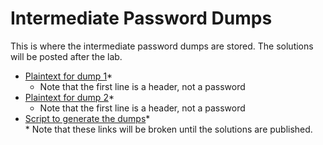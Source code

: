 # Intermediate Password Dumps  

This is where the intermediate password dumps are stored.  The solutions will be posted after the lab.  
* [Plaintext for dump 1](https://github.com/JonZeolla/Lab/tree/PasswordCracking/Intermediate/Password_Dumps/.Solutions/Dump1-Intermediate-Plaintext.txt)\*  
  * Note that the first line is a header, not a password  
* [Plaintext for dump 2](https://github.com/JonZeolla/Lab/tree/PasswordCracking/Intermediate/Password_Dumps/.Solutions/Dump2-Intermediate-Plaintext.txt)\*  
  * Note that the first line is a header, not a password  
* [Script to generate the dumps](https://github.com/JonZeolla/Lab/tree/PasswordCracking/Intermediate/Password_Dumps/.Solutions/Gen-Intermediate.sh)\*  
\* Note that these links will be broken until the solutions are published.  

